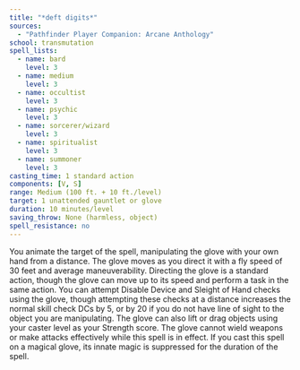 ```yaml
---
title: "*deft digits*"
sources:
  - "Pathfinder Player Companion: Arcane Anthology"
school: transmutation
spell_lists:
  - name: bard
    level: 3
  - name: medium
    level: 3
  - name: occultist
    level: 3
  - name: psychic
    level: 3
  - name: sorcerer/wizard
    level: 3
  - name: spiritualist
    level: 3
  - name: summoner
    level: 3
casting_time: 1 standard action
components: [V, S]
range: Medium (100 ft. + 10 ft./level)
target: 1 unattended gauntlet or glove
duration: 10 minutes/level
saving_throw: None (harmless, object)
spell_resistance: no
---
```


You animate the target of the spell, manipulating the glove with your own hand from a distance. The glove moves as you direct it with a fly speed of 30 feet and average maneuverability. Directing the glove is a standard action, though the glove can move up to its speed and perform a task in the same action. You can attempt Disable Device and Sleight of Hand checks using the glove, though attempting these checks at a distance increases the normal skill check DCs by 5, or by 20 if you do not have line of sight to the object you are manipulating. The glove can also lift or drag objects using your caster level as your Strength score. The glove cannot wield weapons or make attacks effectively while this spell is in effect. If you cast this spell on a magical glove, its innate magic is suppressed for the duration of the spell.
